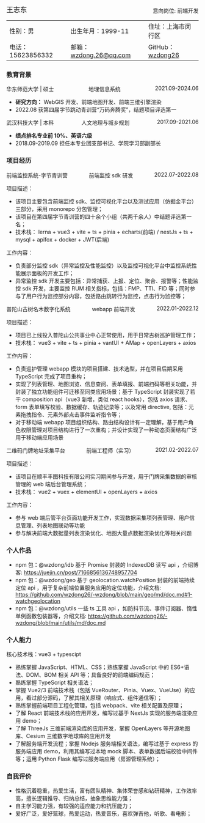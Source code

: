 <p style="display: flex; align-items: flex-end; justify-content: space-between;">
    <span style="font-size: large">王志东</span>
    <span>意向岗位: 前端开发</span>
</p>

|                   |                        |                                                 |
| :---------------- | :--------------------- | :---------------------------------------------- |
| 性别：男          | 出生年月：1999-11      | 住址：上海市闵行区                              |
| 电话：15623856332 | 邮箱：wzdong.26@qq.com | GitHub：[wzdong26](https://github.com/wzdong26) |

### 教育背景

<p style="display: flex; justify-content: space-between; font-size: bold;">
    <span>华东师范大学 | 硕士</span>
    <span>地理信息系统</span>
    <span>2021.09-2024.06</span>
</p>

- **研究方向：** WebGIS 开发、前端地图开发、前端三维引擎渲染
- 2022.08 获第四届字节跳动青训营“万码奔腾奖”，结题项目评选第一

<p style="display: flex; justify-content: space-between; font-size: bold;">
    <span>武汉科技大学 | 本科</span>
    <span>人文地理与城乡规划</span>
    <span>2017.09-2021.06</span>
</p>

- **绩点排名专业前 10%、英语六级**
- 2018.09-2019.09 担任本专业团支部书记、学院学习部副部长

### 项目经历

<p style="display: flex; justify-content: space-between; font-size: bold;">
    <span>前端监控系统-字节青训营</span>
    <span>前端监控 sdk 研发</span>
    <span>2022.07-2022.08</span>
</p>
项目描述：

- 该项目主要包含前端监控 sdk、监控可视化平台以及测试应用（仿掘金平台）三部分，采用 monorepo 分包管理；
- 该项目在第四届字节青训营的四十余个小组（共两千余人）中结题评选第一名；
- 技术栈： lerna + vue3 + vite + ts + pinia + echarts(前端) / nestJs + ts + mysql + apifox + docker + JWT(后端)

工作内容：

- 负责部分监控 sdk（异常监控及性能监控）以及监控可视化平台中监控系统性能展示面板的开发工作；
- 异常监控 sdk 开发主要包括：异常捕获、上报、定位、聚合、报警等；性能监控 sdk 开发，主要监控 RUM 相关指标，包括：FMP、TTI、FID 等；同时参与了用户行为监控部分内容，包括路由跳转行为监控，点击行为监控等；

<p style="display: flex; justify-content: space-between; font-size: bold;">
    <span>普陀山古树名木数字化系统</span>
    <span>webapp 前端开发</span>
    <span>2022.01-2022.12</span>
</p>
项目描述：

- 项目已上线投入普陀山公共事业中心正常使用，用于日常古树巡护管理工作；
- 技术栈： vue3 + vite + ts + pinia + vantUI + AMap + openLayers + axios

工作内容：

- 负责巡护管理 webapp 模块的项目搭建、技术选型，并在项目后期采用 TypeScript 完成了项目重构；
- 实现了列表管理、地图浏览、信息查阅、表单填报、前端扫码等相关功能，并封装了独立功能组件可迁移至同类应用场景；基于 TypeScript 封装实现了若干 composition api（vue3 新增，类似 react hooks），包括 axios 请求、form 表单填写校验、数据缓存、轨迹记录等；以及常用 directive, 包括：元素拖拽指令、元素外部点击事件监听指令等；
- 对于移动端 webapp 项目组织结构、路由结构设计有一定理解，基于用户角色权限管理对项目结构进行了一次重构；并设计实现了一种动态页面结构广泛用于移动端应用场景

<p style="display: flex; justify-content: space-between; font-size: bold;">
    <span>二维码门牌地址采集平台</span>
    <span>前端工程师（实习）</span>
    <span>2021.02-2022.07</span>
</p>
项目描述：

- 该项目在顺丰丰图科技有限公司实习期间参与开发，用于门牌采集数据的审核管理的 web 端后台管理系统；
- 技术栈： vue2 + vuex + elementUI + openLayers + axios

工作内容：

- 参与 web 端后管平台页面功能开发工作，实现数据采集项列表管理、用户信息管理、列表地图联动等功能
- 参与解决前端大数据量列表渲染优化、地图大量点数据渲染优化等相关问题

### 个人作品

- npm 包：@wzdong/idb 基于 Promise 封装的 IndexedDB 读写 api ，介绍博客: https://juejin.cn/post/7166856136748957704
- npm 包：@wzdong/geo 基于 geolocation.watchPosition 封装的前端持续定位 api ，用于复杂前端位置服务应用的定位功能，介绍文档: https://github.com/wzdong26/-wzdong/blob/main/geo/md/doc.md#1-watchgeolocation
- npm 包：@wzdong/utils 一些 ts 工具 api ，如防抖节流、事件订阅器、惰性单例函数包装器等，介绍文档: https://github.com/wzdong26/-wzdong/blob/main/utils/md/doc.md

### 个人能力

核心技术栈：vue3 + typescipt

- 熟练掌握 JavaScript、HTML、CSS；熟练掌握 JavaScript 中的 ES6+语法、DOM、BOM 相关 API 等；具备良好的前端编码规范；
- 熟练掌握 TypeScript 相关语法；
- 掌握 Vue2/3 前端技术栈（包括 VueRouter、Pinia、Vuex、VueUse）的应用，看过部分源码，了解其相关原理（响应式、组件通信等）；
- 熟练掌握前端项目工程化管理，包括 webpack、vite 相关配置及原理；
- 了解 React 前端技术栈的应用开发，编写过基于 NextJs 实现的服务端渲染应用 demo；
- 了解 ThreeJs 三维前端渲染库的应用开发，掌握 OpenLayers 等开源地图库、Cesium 三维数字地球库的应用开发
- 了解服务端开发流程；掌握 Nodejs 服务端相关语法，编写过基于 express 的服务端应用 demo，利用其编写过本地 mock 脚本、表单数据后端校验中间件等；运用 Python Flask 编写过服务端应用（房源管理系统）；

### 自我评价

- 性格沉着稳重，热爱生活，富有团队精神、集体荣誉感和钻研精神，工作效率高，擅长逻辑推导、归纳总结，抽象思维能力强；
- 自主学习能力强，有较强的适应能力和抗压能力；
- 爱好广泛，爱好篮球，热爱运动，热爱音乐，喜欢弹吉他，听歌、看电影；
